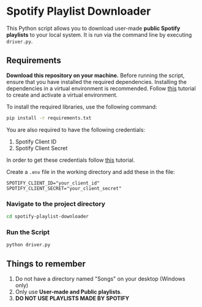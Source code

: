 # Spotify Playlist Downloader

This Python script allows you to download user-made **public Spotify playlists** to your local system. It is run via the command line by executing `driver.py`.

## Requirements

**Download this repository on your machine.**
Before running the script, ensure that you have installed the required dependencies. Installing the dependencies in a virtual environment is recommended. Follow [this](https://www.youtube.com/watch?v=Y21OR1OPC9A) tutorial to create and activate a virtual environment.

To install the required libraries, use the following command:

```bash
pip install -r requirements.txt
```

You are also required to have the following credentials:

1. Spotify Client ID
2. Spotify Client Secret

In order to get these credentials follow [this](https://www.youtube.com/watch?v=0fhkkkRuUxw) tutorial.

Create a `.env` file in the working directory and add these in the file:

```
SPOTIFY_CLIENT_ID="your_client_id"
SPOTIFY_CLIENT_SECRET="your_client_secret"
```

### Navigate to the project directory

```bash
cd spotify-playlist-downloader
```

### Run the Script

```bash
python driver.py
```

## Things to remember

1. Do not have a directory named "Songs" on your desktop (Windows only)
2. Only use **User-made and Public playlists**.
3. **DO NOT USE PLAYLISTS MADE BY SPOTIFY**
